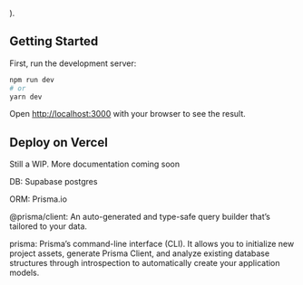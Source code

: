 ).

## Getting Started

First, run the development server:

```bash
npm run dev
# or
yarn dev
```

Open [http://localhost:3000](http://localhost:3000) with your browser to see the result.

## Deploy on Vercel

Still a WIP. More documentation coming soon

DB:
Supabase postgres

ORM:
Prisma.io

@prisma/client: An auto-generated and type-safe query builder that’s tailored to your data.

prisma: Prisma’s command-line interface (CLI). It allows you to initialize new project assets, generate Prisma Client, and analyze existing database structures through introspection to automatically create your application models.
